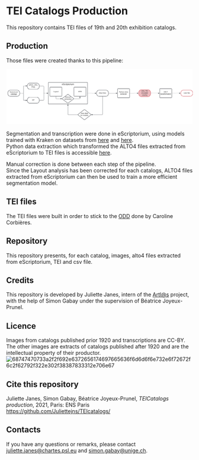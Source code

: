# TEI Catalogs Production

This repository contains TEI files of 19th and 20th exhibition catalogs. 

## Production
Those files were created thanks to this pipeline:

<p class="float" align="center">
<img src="./pipeline.png">
  </p>

Segmentation and transcription were done in eScriptorium, using models trained with Kraken on datasets from [here](https://github.com/Juliettejns/cataloguesSegmentationOCR) and [here](https://github.com/Juliettejns/cataloguesOCR).<br/>
Python data extraction which transformed the ALTO4 files extracted from eScriptorium to TEI files is accessible [here](https://github.com/Juliettejns/extractionCatalogs).

Manual correction is done between each step of the pipeline.
<br/>Since the Layout analysis has been corrected for each catalogs, ALTO4 files extracted from eScriptorium can then be used to train a more efficient segmentation model.

## TEI files

The TEI files were built in order to stick to the [ODD](https://github.com/carolinecorbieres/ArtlasCatalogues/blob/master/5_ImproveGROBIDoutput/ODD/ODD_VisualContagions.xml) done by Caroline Corbières.

## Repository
This repository presents, for each catalog, images, alto4 files extracted from eScriptorium, TEI and csv file.

## Credits
This repository is developed by Juliette Janes, intern of the [Artl@s](https://artlas.huma-num.fr/fr/) project, with the help of Simon Gabay under the supervision of Béatrice Joyeux-Prunel.

## Licence
Images from catalogs published prior 1920 and transcriptions are CC-BY. </br>
The other images are extracts of catalogs published after 1920 and are the intellectual property of their productor.</br>
![68747470733a2f2f692e6372656174697665636f6d6d6f6e732e6f72672f6c2f62792f322e302f38387833312e706e67](https://user-images.githubusercontent.com/56683417/115525743-a78d2400-a28f-11eb-8e45-4b6e3265a527.png)

## Cite this repository
Juliette Janes, Simon Gabay, Béatrice Joyeux-Prunel, _TEICatalogs production_, 2021, Paris: ENS Paris https://github.com/Juliettejns/TEIcatalogs/

## Contacts
If you have any questions or remarks, please contact juliette.janes@chartes.psl.eu and simon.gabay@unige.ch.
